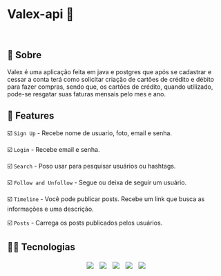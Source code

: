 <h1 >  Valex-api  🔗  &nbsp  </h1><br>


##  :link: Sobre

Valex é uma aplicação feita em java e postgres que após se cadastrar e cessar a conta terá como solicitar criação de cartões de crédito e débito para fazer compras, sendo que, os cartões de crédito, quando utilizado, pode-se resgatar suas faturas mensais pelo mes e ano.

## :hammer: Features

:ballot_box_with_check: `Sign Up` - Recebe nome de usuario, foto, email e senha.

:ballot_box_with_check: `Login` - Recebe email e senha.

:ballot_box_with_check: `Search` - Poso usar para pesquisar usuários ou hashtags.

:ballot_box_with_check: `Follow and Unfollow` - Segue ou deixa de seguir um usuário.

:ballot_box_with_check: `Timeline` - Você pode publicar posts. Recebe um link que busca as informações e uma descrição.

:ballot_box_with_check: `Posts` - Carrega os posts publicados pelos usuários.

## :woman_technologist: Tecnologias

<p align="center">
  <img style='margin: 5px;' src="https://img.shields.io/badge/Junit5%20-%2320232a.svg?&style=for-the-badge&color=25A162&logo=Junit5&logoColor=000000"/>
  <img style='margin: 5px;' src="https://img.shields.io/badge/Spring Security%20-%2320232a.svg?&style=for-the-badge&color=6DB33F&logo=SpringSecurity&logoColor=000000"/>
  <img style='margin: 5px;' src="https://img.shields.io/badge/Java%20-%2320232a.svg?&style=for-the-badge&color=E11C23&logo=OpenJDK&logoColor=000000"/>
  <img style='margin: 5px;' src="https://img.shields.io/badge/Spring%20-%2320232a.svg?&style=for-the-badge&color=6DB33F&logo=Spring&logoColor=000000"/>
  <img style='margin: 5px;' src="https://img.shields.io/badge/PostgreSQL%20-%2320232a.svg?&style=for-the-badge&color=4169E1&logo=PostgreSQL&logoColor=ffffff"/>
</p>
